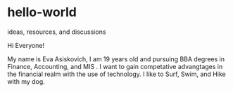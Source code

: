 # hello-world
ideas, resources, and discussions

Hi Everyone!

My name is Eva Asiskovich, I am 19 years old and pursuing BBA degrees in Finance, Accounting, and MIS . 
I want to gain competative advangtages in the financial realm with the use of technology.
I like to Surf, Swim, and Hike with my dog.
